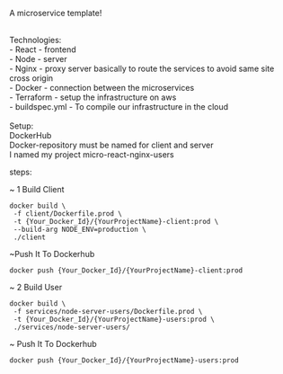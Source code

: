 A microservice template!

<br/>
Technologies:<br/>
- React - frontend<br/>
- Node - server<br/>
- Nginx - proxy server basically to route the services to avoid same site cross origin<br/>
- Docker - connection between the microservices<br/>
- Terraform - setup the infrastructure on aws<br/>
- buildspec.yml - To compile our infrastructure in the cloud<br/>
<br/>
Setup:<br/>
DockerHub<br/>
Docker-repository must be named for client and server<br/>
I named my project micro-react-nginx-users

steps:

~ 1 Build Client

```
docker build \
 -f client/Dockerfile.prod \
 -t {Your_Docker_Id}/{YourProjectName}-client:prod \
 --build-arg NODE_ENV=production \
 ./client
```

~Push It To Dockerhub

```
docker push {Your_Docker_Id}/{YourProjectName}-client:prod
```

~ 2 Build User

```
docker build \
 -f services/node-server-users/Dockerfile.prod \
 -t {Your_Docker_Id}/{YourProjectName}-users:prod \
 ./services/node-server-users/
```

~ Push It To Dockerhub

```
docker push {Your_Docker_Id}/{YourProjectName}-users:prod
```
